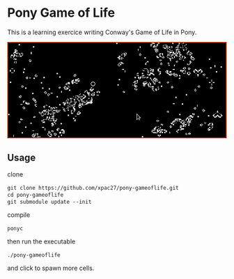 # Pony Game of Life

This is a learning exercice writing Conway's Game of Life in Pony.

![Screenshot](screenshot.png)

## Usage

clone

    git clone https://github.com/xpac27/pony-gameoflife.git
    cd pony-gameoflife
    git submodule update --init

compile

    ponyc

then run the executable

    ./pony-gameoflife

and click to spawn more cells.
